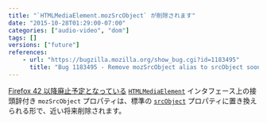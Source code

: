 ```yaml
---
title: "`HTMLMediaElement.mozSrcObject` が削除されます"
date: "2015-10-28T01:29:00-07:00"
categories: ["audio-video", "dom"]
tags: []
versions: ["future"]
references:
    - url: "https://bugzilla.mozilla.org/show_bug.cgi?id=1183495"
      title: "Bug 1183495 - Remove mozSrcObject alias to srcObject soon"
---
```

[Firefox 42 以降廃止予定となっている](https://www.fxsitecompat.com/ja/docs/2015/htmlmediaelement-srcobject-has-been-unprefixed/) [`HTMLMediaElement`](https://developer.mozilla.org/ja/docs/Web/API/HTMLMediaElement) インタフェース上の接頭辞付き `mozSrcObject` プロパティは、標準の [`srcObject`](https://developer.mozilla.org/ja/docs/Web/API/HTMLMediaElement/srcObject) プロパティに置き換えられる形で、近い将来削除されます。
